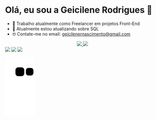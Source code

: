 <h1>Olá, eu sou a Geicilene Rodrigues 👋</h1>

- 👀 Trabalho atualmente como Freelancer em projetos Front-End
- 🌱 Atualmente estou atualizando sobre SQL 
-  🤓 Contate-me no email: geicilenernascimento@gmail.com

<div align="center">
  <a href="https://github.com/GeicyRodrigs">
  <img height="180em" src="https://github-readme-stats.vercel.app/api?username=geicyrodrigs&show_icons=true&theme=radical&include_all_commits=true&count_private=true"/>
  <img height="180em" src="https://github-readme-stats.vercel.app/api/top-langs/?username=geicyrodrigs&layout=compact&langs_count=7&theme=radical"/>
</div>
  

  <div> 
  <a href="https://instagram.com/gee_rdgs?igshid=YmMyMTA2M2Y=" target="_blank"><img src="https://img.shields.io/badge/-Instagram-%23E4405F?style=for-the-badge&logo=instagram&logoColor=white" target="_blank"></a>
 <a href = "mailto:geicilenernascimento@gmail.com"><img src="https://img.shields.io/badge/-Gmail-%23333?style=for-the-badge&logo=gmail&logoColor=white" target="_blank"></a>
 <a href="https://www.linkedin.com/in/geicilene-rodrigues-nascimento-658344203/" target="_blank"><img src="https://img.shields.io/badge/-LinkedIn-%230077B5?style=for-the-badge&logo=linkedin&logoColor=white" target="_blank"></a> 
 
  ![Snake animation](https://github.com/rafaballerini/rafaballerini/blob/output/github-contribution-grid-snake.svg)
 
</div>

